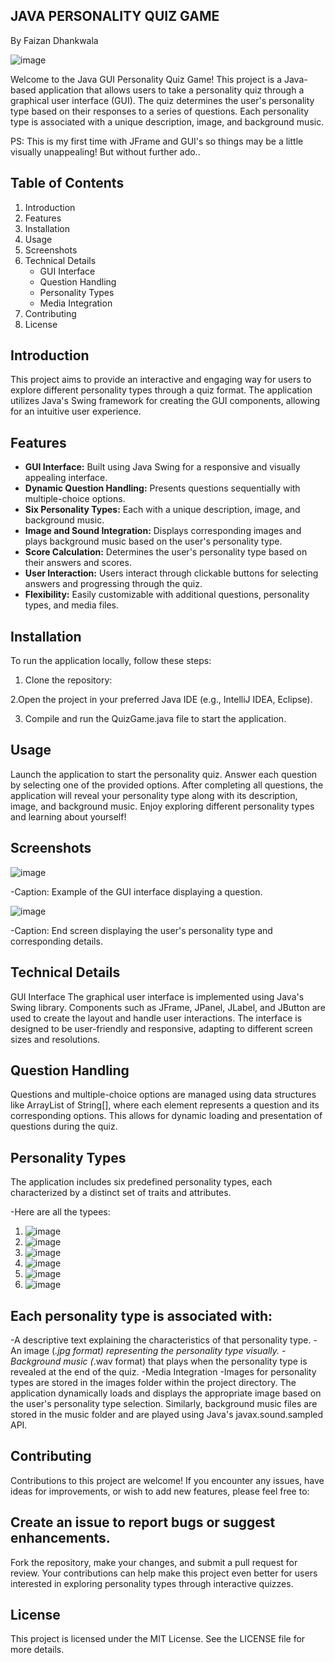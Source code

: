
## JAVA PERSONALITY QUIZ GAME
By Faizan Dhankwala

![image](https://github.com/FaizanDhankwala/PersonalityQuizGame/assets/55712375/47f42e0c-3ee2-478c-b56b-114b8d867408)


Welcome to the Java GUI Personality Quiz Game! This project is a Java-based application that allows users to take a personality quiz through a graphical user interface (GUI). The quiz determines the user's personality type based on their responses to a series of questions. Each personality type is associated with a unique description, image, and background music.

PS: This is my first time with JFrame and GUI's so things may be a little visually unappealing!
But without further ado..

## Table of Contents

1. Introduction
2. Features
3. Installation
4. Usage
5. Screenshots
6. Technical Details
   - GUI Interface
   - Question Handling
   - Personality Types
   - Media Integration
7. Contributing
8. License

## Introduction

This project aims to provide an interactive and engaging way for users to explore different personality types through a quiz format. The application utilizes Java's Swing framework for creating the GUI components, allowing for an intuitive user experience.

## Features

- **GUI Interface:** Built using Java Swing for a responsive and visually appealing interface.
- **Dynamic Question Handling:** Presents questions sequentially with multiple-choice options.
- **Six Personality Types:** Each with a unique description, image, and background music.
- **Image and Sound Integration:** Displays corresponding images and plays background music based on the user's personality type.
- **Score Calculation:** Determines the user's personality type based on their answers and scores.
- **User Interaction:** Users interact through clickable buttons for selecting answers and progressing through the quiz.
- **Flexibility:** Easily customizable with additional questions, personality types, and media files.

## Installation

To run the application locally, follow these steps:

1. Clone the repository:

2.Open the project in your preferred Java IDE (e.g., IntelliJ IDEA, Eclipse).

3. Compile and run the QuizGame.java file to start the application.

## Usage
Launch the application to start the personality quiz.
Answer each question by selecting one of the provided options.
After completing all questions, the application will reveal your personality type along with its description, image, and background music.
Enjoy exploring different personality types and learning about yourself!

## Screenshots
![image](https://github.com/FaizanDhankwala/PersonalityQuizGame/assets/55712375/80630f44-0925-4ae2-8127-457da486a3c1)

-Caption: Example of the GUI interface displaying a question.

![image](https://github.com/FaizanDhankwala/PersonalityQuizGame/assets/55712375/5995e141-fa32-4507-a2cf-9ac68c80986e)

-Caption: End screen displaying the user's personality type and corresponding details.

## Technical Details
GUI Interface
The graphical user interface is implemented using Java's Swing library. Components such as JFrame, JPanel, JLabel, and JButton are used to create the layout and handle user interactions. The interface is designed to be user-friendly and responsive, adapting to different screen sizes and resolutions.

## Question Handling
Questions and multiple-choice options are managed using data structures like ArrayList of String[], where each element represents a question and its corresponding options. This allows for dynamic loading and presentation of questions during the quiz.

## Personality Types
The application includes six predefined personality types, each characterized by a distinct set of traits and attributes.

-Here are all the typees:
1. ![image](https://github.com/FaizanDhankwala/PersonalityQuizGame/assets/55712375/a9f7ad76-3dbc-47eb-9d4d-de4efdb3f59f)
2. ![image](https://github.com/FaizanDhankwala/PersonalityQuizGame/assets/55712375/8e101c82-30fb-4bec-8bd7-284c8af2e434)
3. ![image](https://github.com/FaizanDhankwala/PersonalityQuizGame/assets/55712375/c88d3856-1095-476d-a868-f27d4fcc5fd2)
4. ![image](https://github.com/FaizanDhankwala/PersonalityQuizGame/assets/55712375/a31877b2-36df-488e-b00f-027b43a86d51)
5. ![image](https://github.com/FaizanDhankwala/PersonalityQuizGame/assets/55712375/3c3a5664-5222-48f6-bd6a-15ecd00aac56)
6. ![image](https://github.com/FaizanDhankwala/PersonalityQuizGame/assets/55712375/1fcb18b6-c445-4d8a-8486-4b13527f38eb)

## Each personality type is associated with:
-A descriptive text explaining the characteristics of that personality type.
-An image (*.jpg format) representing the personality type visually.
-Background music (*.wav format) that plays when the personality type is revealed at the end of the quiz.
-Media Integration
-Images for personality types are stored in the images folder within the project directory. The application dynamically loads and displays the appropriate image based on the user's personality type selection. Similarly, background music files are stored in the music folder and are played using Java's javax.sound.sampled API.

## Contributing
Contributions to this project are welcome! If you encounter any issues, have ideas for improvements, or wish to add new features, please feel free to:

## Create an issue to report bugs or suggest enhancements.
Fork the repository, make your changes, and submit a pull request for review.
Your contributions can help make this project even better for users interested in exploring personality types through interactive quizzes.

## License
This project is licensed under the MIT License. See the LICENSE file for more details.
